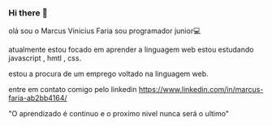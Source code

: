 ### Hi there 👋


olá  sou o Marcus Vinicius Faria 
sou programador junior:computer: 

atualmente estou focado em aprender a linguagem  web estou estudando javascript , hmtl , css.

estou a procura de um emprego voltado na linguagem web.

entre em contato comigo pelo linkedin https://www.linkedin.com/in/marcus-faria-ab2bb4164/

"O aprendizado é continuo e o proximo nivel nunca será o ultimo"

